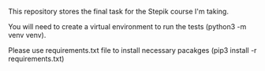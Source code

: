 This repository stores the final task for the Stepik course I'm taking. 

You will need to create a virtual environment to run the tests (python3 -m venv venv). 

Please use requirements.txt file to install necessary pacakges (pip3 install -r requirements.txt)
